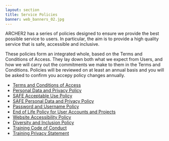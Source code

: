 ```yaml
---
layout: section
title: Service Policies 
banner: web_banners_02.jpg
---
```

ARCHER2 has a series of policies designed to ensure we provide the best possible service to users. In particular, the aim is to provide a high quality service that is safe, accessible and inclusive.

These policies form an integrated whole, based on the Terms and Conditions of Access. They lay down both what we expect from Users, and how we will carry out the commitments we make to them in the Terms and Conditions. Policies will be reviewed on at least an annual basis and you will be asked to confirm you accepy policy changes annually. 

* [Terms and Conditions of Access](tandc.html)
* [Personal Data and Privacy Policy](privacy.html)
* [SAFE Acceptable Use Policy](safe_acceptable_use_policy.html)
* [SAFE Personal Data and Privacy Policy](safe_privacy_policy.html)
* [ Password and Username Policy](passwords_usernames.html)
* [End of Life Policy for User Accounts and Projects](project_account_closing.html)
* [Website Accessibility Policy](accessibility.html)
* [Diversity and Inclusion Policy](diversity-inclusion.html)
* [Training Code of Conduct](../../training/code-of-conduct/)
* [Training Privacy Statement](../../training/code-of-conduct/training-privacy.html)
